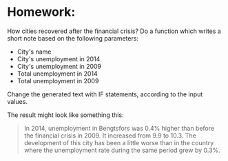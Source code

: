 
Homework:
===========

How cities recovered after the financial crisis?
Do a function which writes a short note based on the following parameters:

* City's name
* City's unemployment in 2014
* City's unemployment in 2009
* Total unemployment in 2014
* Total unemployment in 2009

Change the generated text with IF statements, according to the input values.

The result might look like something this:

> In 2014, unemployment in Bengtsfors was 0.4% higher than before the financial crisis in 2009.
> It increased from 9.9 to 10.3.
> The development of this city has been a little worse than in the country
> where the unemployment rate during the same period grew by 0.3%.
